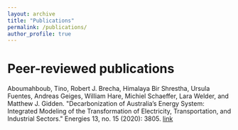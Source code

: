 ```yaml
---
layout: archive
title: "Publications"
permalink: /publications/
author_profile: true
---
```


Peer-reviewed publications
===========================
Aboumahboub, Tino, Robert J. Brecha, Himalaya Bir Shrestha, Ursula Fuentes, Andreas Geiges, William Hare, Michiel Schaeffer, Lara Welder, and Matthew J. Gidden. "Decarbonization of Australia’s Energy System: Integrated Modeling of the Transformation of Electricity, Transportation, and Industrial Sectors." Energies 13, no. 15 (2020): 3805. [link](https://www.mdpi.com/1996-1073/13/15/3805)
